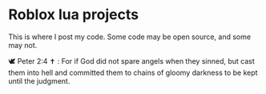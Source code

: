 # Roblox lua projects

This is where I post my code.
Some code may be open source, and some may not.

🕊️ Peter 2:4 ✝️ :
For if God did not spare angels when they sinned, but cast them into hell and committed them to chains of gloomy darkness to be kept until the judgment.
